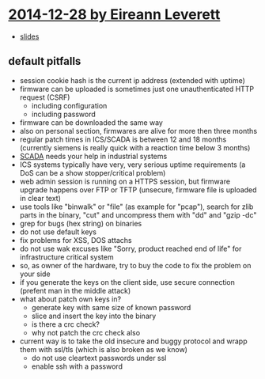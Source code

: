 # [2014-12-28 by Eireann Leverett](https://events.ccc.de/congress/2014/Fahrplan/events/6196.html)

* [slides](https://events.ccc.de/congress/2014/Fahrplan/system/attachments/2509/original/SwitchesGetStitches.pdf)

## default pitfalls

* session cookie hash is the current ip address (extended with uptime)
* firmware can be uploaded is sometimes just one unauthenticated HTTP request (CSRF)
    * including configuration
    * including password
* firmware can be downloaded the same way
* also on personal section, firmwares are alive for more then three months
* regular patch times in ICS/SCADA is between 12 and 18 months (currently siemens is really quick with a reaction time below 3 months)
* [SCADA](http://en.wikipedia.org/wiki/SCADA) needs your help in industrial systems 
* ICS systems typically have very, very serious uptime requirements (a DoS can be a show stopper/critical problem)
* web admin session is running on a HTTPS session, but firmware upgrade happens over FTP or TFTP (unsecure, firmware file is uploaded in clear text)
* use tools like "binwalk" or "file" (as example for "pcap"), search for zlib parts in the binary, "cut" and uncompress them with "dd" and "gzip -dc"
* grep for bugs (hex string) on binaries
* do not use default keys
* fix problems for XSS, DOS attachs
* do not use wak excuses like "Sorry, product reached end of life" for infrastructure critical system
* so, as owner of the hardware, try to buy the code to fix the problem on your side
* if you generate the keys on the client side, use secure connection (prefent man in the middle attack)
* what about patch own keys in?
    * generate key with same size of known password
    * slice and insert the key into the binary
    * is there a crc check?
    * why not patch the crc check also
* current way is to take the old insecure and buggy protocol and wrapp them with ssl/tls (which is also broken as we know)
    * do not use cleartext passwords under ssl
    * enable ssh with a password
